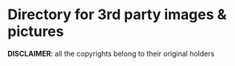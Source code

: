 # Directory for 3rd party images & pictures

**DISCLAIMER**: all the copyrights belong to their original holders


